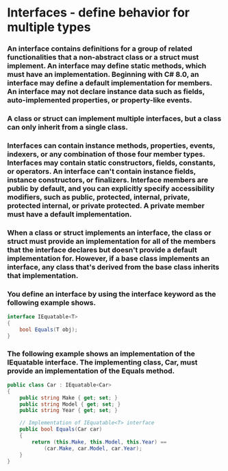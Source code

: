 # Interfaces - define behavior for multiple types

### An interface contains definitions for a group of related functionalities that a non-abstract class or a struct must implement. An interface may define static methods, which must have an implementation. Beginning with C# 8.0, an interface may define a default implementation for members. An interface may not declare instance data such as fields, auto-implemented properties, or property-like events.

### A class or struct can implement multiple interfaces, but a class can only inherit from a single class.

### Interfaces can contain instance methods, properties, events, indexers, or any combination of those four member types. Interfaces may contain static constructors, fields, constants, or operators. An interface can't contain instance fields, instance constructors, or finalizers. Interface members are public by default, and you can explicitly specify accessibility modifiers, such as public, protected, internal, private, protected internal, or private protected. A private member must have a default implementation.



### When a class or struct implements an interface, the class or struct must provide an implementation for all of the members that the interface declares but doesn't provide a default implementation for. However, if a base class implements an interface, any class that's derived from the base class inherits that implementation.

### You define an interface by using the interface keyword as the following example shows.

```csharp
interface IEquatable<T>
{
    bool Equals(T obj);
}
```

### The following example shows an implementation of the IEquatable<T> interface. The implementing class, Car, must provide an implementation of the Equals method.

```csharp
public class Car : IEquatable<Car>
{
    public string Make { get; set; }
    public string Model { get; set; }
    public string Year { get; set; }

    // Implementation of IEquatable<T> interface
    public bool Equals(Car car)
    {
        return (this.Make, this.Model, this.Year) ==
            (car.Make, car.Model, car.Year);
    }
}
```

